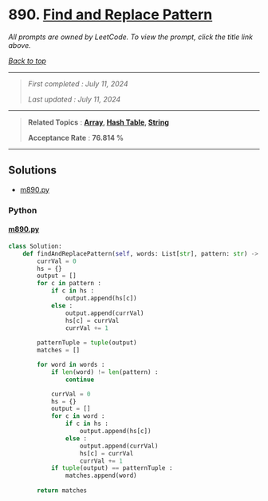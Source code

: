 # 890. [Find and Replace Pattern](<https://leetcode.com/problems/find-and-replace-pattern>)

*All prompts are owned by LeetCode. To view the prompt, click the title link above.*

*[Back to top](<../README.md>)*

------

> *First completed : July 11, 2024*
>
> *Last updated : July 11, 2024*

------

> **Related Topics** : **[Array](<by_topic/Array.md>), [Hash Table](<by_topic/Hash Table.md>), [String](<by_topic/String.md>)**
>
> **Acceptance Rate** : **76.814 %**

------

## Solutions

- [m890.py](<../my-submissions/m890.py>)
### Python
#### [m890.py](<../my-submissions/m890.py>)
```Python
class Solution:
    def findAndReplacePattern(self, words: List[str], pattern: str) -> List[str]:
        currVal = 0
        hs = {}
        output = []
        for c in pattern :
            if c in hs :
                output.append(hs[c])
            else :
                output.append(currVal)
                hs[c] = currVal
                currVal += 1
                
        patternTuple = tuple(output)
        matches = []

        for word in words :
            if len(word) != len(pattern) :
                continue

            currVal = 0
            hs = {}
            output = []
            for c in word :
                if c in hs :
                    output.append(hs[c])
                else :
                    output.append(currVal)
                    hs[c] = currVal
                    currVal += 1
            if tuple(output) == patternTuple :
                matches.append(word)
        
        return matches
```

